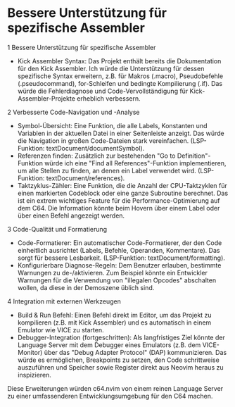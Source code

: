 # Bessere Unterstützung für spezifische Assembler

1 Bessere Unterstützung für spezifische Assembler

- Kick Assembler Syntax: Das Projekt enthält bereits die Dokumentation für den
  Kick Assembler. Ich würde die Unterstützung für dessen spezifische Syntax
  erweitern, z.B. für Makros (.macro), Pseudobefehle (.pseudocommand),
  for-Schleifen und bedingte Kompilierung (.if). Das würde die Fehlerdiagnose
  und Code-Vervollständigung für Kick-Assembler-Projekte erheblich verbessern.

2 Verbesserte Code-Navigation und -Analyse

- Symbol-Übersicht: Eine Funktion, die alle Labels, Konstanten und Variablen in
  der aktuellen Datei in einer Seitenleiste anzeigt. Das würde die Navigation in
  großen Code-Dateien stark vereinfachen. (LSP-Funktion:
  textDocument/documentSymbol).
- Referenzen finden: Zusätzlich zur bestehenden "Go to Definition"-Funktion
  würde ich eine "Find all References"-Funktion implementieren, um alle Stellen
  zu finden, an denen ein Label verwendet wird. (LSP-Funktion:
  textDocument/references).
- Taktzyklus-Zähler: Eine Funktion, die die Anzahl der CPU-Taktzyklen für einen
  markierten Codeblock oder eine ganze Subroutine berechnet. Das ist ein extrem
  wichtiges Feature für die Performance-Optimierung auf dem C64. Die Information
  könnte beim Hovern über einem Label oder über einen Befehl angezeigt werden.

3 Code-Qualität und Formatierung

- Code-Formatierer: Ein automatischer Code-Formatierer, der den Code einheitlich
  ausrichtet (Labels, Befehle, Operanden, Kommentare). Das sorgt für bessere
  Lesbarkeit. (LSP-Funktion: textDocument/formatting).
- Konfigurierbare Diagnose-Regeln: Dem Benutzer erlauben, bestimmte Warnungen zu
  de-/aktivieren. Zum Beispiel könnte ein Entwickler Warnungen für die Verwendung
   von "illegalen Opcodes" abschalten wollen, da diese in der Demoszene üblich
  sind.

4 Integration mit externen Werkzeugen

- Build & Run Befehl: Einen Befehl direkt im Editor, um das Projekt zu
  kompilieren (z.B. mit Kick Assembler) und es automatisch in einem Emulator wie
  VICE zu starten.
- Debugger-Integration (fortgeschritten): Als langfristiges Ziel könnte der
  Language Server mit dem Debugger eines Emulators (z.B. dem VICE-Monitor) über
  das "Debug Adapter Protocol" (DAP) kommunizieren. Das würde es ermöglichen,
  Breakpoints zu setzen, den Code schrittweise auszuführen und Speicher sowie
  Register direkt aus Neovim heraus zu inspizieren.

Diese Erweiterungen würden c64.nvim von einem reinen Language Server zu einer
umfassenderen Entwicklungsumgebung für den C64 machen.
